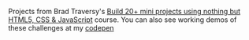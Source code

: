 Projects from Brad Traversy's [Build 20+ mini projects using nothing but HTML5, CSS & JavaScript](https://vanillawebprojects.com/) course. You can also see working demos of these challenges at my [codepen](https://codepen.io/collection/AVgjjg)
